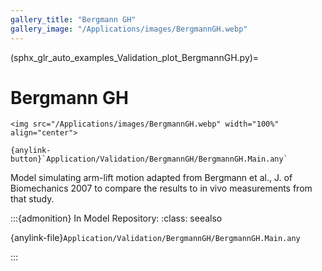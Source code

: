 ```yaml
---
gallery_title: "Bergmann GH"
gallery_image: "/Applications/images/BergmannGH.webp"
---
```


(sphx_glr_auto_examples_Validation_plot_BergmannGH.py)=

# Bergmann GH

````{div} margin sd-text-center
<img src="/Applications/images/BergmannGH.webp" width="100%" align="center">

{anylink-button}`Application/Validation/BergmannGH/BergmannGH.Main.any`
````



Model simulating arm-lift motion adapted from Bergmann et al., J. of
Biomechanics 2007 to compare the results to in vivo measurements from that
study.



:::{admonition} In Model Repository:
:class: seealso

{anylink-file}`Application/Validation/BergmannGH/BergmannGH.Main.any`

:::
